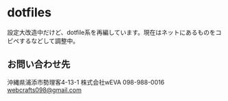 # dotfiles

設定大改造中だけど、dotfile系を再編しています。現在はネットにあるものをコピペするなどして調整中。

## お問い合わせ先
沖縄県浦添市勢理客4-13-1 株式会社wEVA
098-988-0016
webcrafts098@gmail.com


